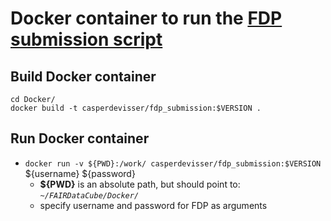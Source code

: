 # Docker container to run the [FDP submission script](https://github.com/casper937/FAIRDataCube/blob/master/CMBI_FDP_Covid_Scripts.ipynb)

## Build Docker container

```
cd Docker/
docker build -t casperdevisser/fdp_submission:$VERSION . 
```

## Run Docker container
- ```docker run -v ${PWD}:/work/ casperdevisser/fdp_submission:$VERSION``` ${username} ${password}
    - **${PWD}** is an absolute path, but should point to: *`~/FAIRDataCube/Docker/`*
    - specify username and password for FDP as arguments
